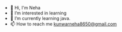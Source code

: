- 👋 Hi, I'm Neha
- 👀 I’m interested in learning
- 🌱 I’m currently learning java.
- 📫 How to reach me kunwarneha8650@gmail.com

<!---
Kunwarneha8454/Kunwarneha8454 is a ✨ special ✨ repository because its `README.md` (this file) appears on your GitHub profile.
You can click the Preview link to take a look at your changes.
--->
